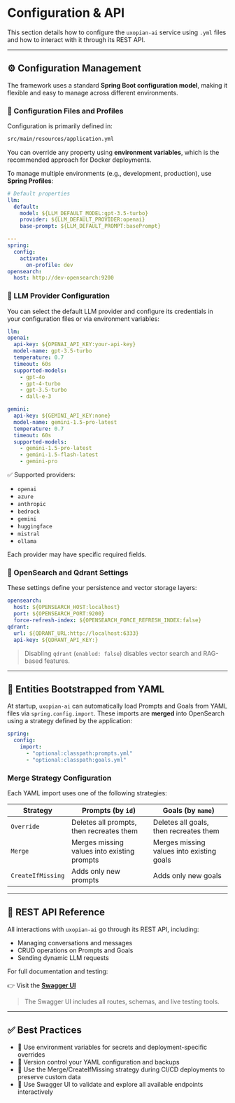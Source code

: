 # Configuration & API

This section details how to configure the `uxopian-ai` service using `.yml` files and how to interact with it through its REST API.

---

## ⚙️ Configuration Management

The framework uses a standard **Spring Boot configuration model**, making it flexible and easy to manage across different environments.

### 📁 Configuration Files and Profiles

Configuration is primarily defined in:

```bash
src/main/resources/application.yml
```

You can override any property using **environment variables**, which is the recommended approach for Docker deployments.

To manage multiple environments (e.g., development, production), use **Spring Profiles**:

```yaml
# Default properties
llm:
  default:
    model: ${LLM_DEFAULT_MODEL:gpt-3.5-turbo}
    provider: ${LLM_DEFAULT_PROVIDER:openai}
    base-prompt: ${LLM_DEFAULT_PROMPT:basePrompt}

---
spring:
  config:
    activate:
      on-profile: dev
opensearch:
  host: http://dev-opensearch:9200
```

### 🤖 LLM Provider Configuration

You can select the default LLM provider and configure its credentials in your configuration files or via environment variables:

```yaml
llm:
openai:
  api-key: ${OPENAI_API_KEY:your-api-key}
  model-name: gpt-3.5-turbo
  temperature: 0.7
  timeout: 60s
  supported-models:
    - gpt-4o
    - gpt-4-turbo
    - gpt-3.5-turbo
    - dall-e-3

gemini:
  api-key: ${GEMINI_API_KEY:none}
  model-name: gemini-1.5-pro-latest
  temperature: 0.7
  timeout: 60s
  supported-models:
    - gemini-1.5-pro-latest
    - gemini-1.5-flash-latest
    - gemini-pro
```

✅ Supported providers:

- `openai`
- `azure`
- `anthropic`
- `bedrock`
- `gemini`
- `huggingface`
- `mistral`
- `ollama`

Each provider may have specific required fields.

### 🔗 OpenSearch and Qdrant Settings

These settings define your persistence and vector storage layers:

```yaml
opensearch:
  host: ${OPENSEARCH_HOST:localhost}
  port: ${OPENSEARCH_PORT:9200}
  force-refresh-index: ${OPENSEARCH_FORCE_REFRESH_INDEX:false}
qdrant:
  url: ${QDRANT_URL:http://localhost:6333}
  api-key: ${QDRANT_API_KEY:}
```

> Disabling `qdrant` (`enabled: false`) disables vector search and RAG-based features.

---

## 🧩 Entities Bootstrapped from YAML

At startup, `uxopian-ai` can automatically load Prompts and Goals from YAML files via `spring.config.import`. These imports are **merged** into OpenSearch using a strategy defined by the application:

```yaml
spring:
  config:
    import:
      - "optional:classpath:prompts.yml"
      - "optional:classpath:goals.yml"
```

### Merge Strategy Configuration

Each YAML import uses one of the following strategies:

| Strategy          | Prompts (by `id`)                           | Goals (by `name`)                         |
| ----------------- | ------------------------------------------- | ----------------------------------------- |
| `Override`        | Deletes all prompts, then recreates them    | Deletes all goals, then recreates them    |
| `Merge`           | Merges missing values into existing prompts | Merges missing values into existing goals |
| `CreateIfMissing` | Adds only new prompts                       | Adds only new goals                       |

---

## 🧪 REST API Reference

All interactions with `uxopian-ai` go through its REST API, including:

- Managing conversations and messages
- CRUD operations on Prompts and Goals
- Sending dynamic LLM requests

For full documentation and testing:

👉 Visit the [**Swagger UI**](https://iris.demos.uxopian.com/ai/swagger-ui.html)

> The Swagger UI includes all routes, schemas, and live testing tools.

---

## ✅ Best Practices

- 📌 Use environment variables for secrets and deployment-specific overrides
- 📂 Version control your YAML configuration and backups
- 🔁 Use the Merge/CreateIfMissing strategy during CI/CD deployments to preserve custom data
- 🧪 Use Swagger UI to validate and explore all available endpoints interactively

